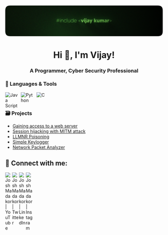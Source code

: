 ![logo](https://github.com/JaySeeram/JaySeeram/blob/main/Github%20Banner.png)
<h1 align="center">Hi 👋, I'm Vijay!</h1>
<h3 align="center">A Programmer, Cyber Security Professional</h2>

### 🧰 Languages & Tools


<img align="left" alt="Java Script" width="40px" style="padding-right:10px" src="https://cdn.jsdelivr.net/gh/devicons/devicon@latest/icons/javascript/javascript-original.svg" />
<img align="left" alt="Python" width="40px" style="padding-right:10px" src="https://cdn.jsdelivr.net/gh/devicons/devicon@latest/icons/python/python-original.svg" />
<img align="left" alt="C" width="40px" style="padding-right:10px" src="https://cdn.jsdelivr.net/gh/devicons/devicon@latest/icons/c/c-original.svg" />
<br />

#

### 🗃️ Projects

- [Gaining access to a web server](https://github.com/JaySeeram/Gaining-Access-to-a-Web-Server)
- [Session hijacking with MITM attack](https://github.com/JaySeeram/Session_Hijacking_with_MITM_Attack)
- [LLMNR Poisoning](https://github.com/JaySeeram/LLMNR_Poisoning)
- [Simple Keylogger](https://github.com/JaySeeram/PRODIGY_CS_04)
- [Network Packet Analyzer](https://github.com/JaySeeram/PRODIGY_CS_05)

<h2> 🤳 Connect with me:</h2>

[<img align="left" alt="JoshMadakor | YouTube" width="22px" src=https://imgur.com/qsqE8xR.png />][youtube]
[<img align="left" alt="JoshMadakor | Twitter" width="22px" src=https://imgur.com/Cu9syns.png />][twitter]
[<img align="left" alt="JoshMadakor | LinkedIn" width="22px" src=https://imgur.com/4CrRGbp.png />][linkedin]
[<img align="left" alt="JoshMadakor | Instagram" width="22px" src=https://imgur.com/EuPObyI.png />][instagram]

[twitter]: https://twitter.com/jayseeram03
[youtube]: https://www.youtube.com/channel/UCvz0gh0u0OlVqAxpyNCRlHw
[instagram]: https://www.instagram.com/vjaycodes/
[linkedin]: https://www.linkedin.com/in/vijay-kumar-19b885303/

<!--
**joshmadakor1/joshmadakor1** is a ✨ _special_ ✨ repository because its `README.md` (this file) appears on your GitHub profile.

Here are some ideas to get you started:

- 🔭 I’m currently working on ...
- 🌱 I’m currently learning ...
- 👯 I’m looking to collaborate on ...
- 🤔 I’m looking for help with ...
- 💬 Ask me about ...
- 📫 How to reach me: ...
- 😄 Pronouns: ...
- ⚡ Fun fact: ...
-->
